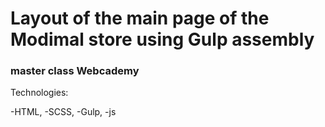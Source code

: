 # Layout of the main page of the Modimal store using Gulp assembly
### master class Webcademy

Technologies:

-HTML,
-SCSS,
-Gulp,
-js